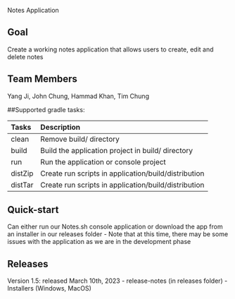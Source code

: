 Notes Application

## Goal
Create a working notes application that allows users to create, edit and delete notes

## Team Members
Yang Ji, John Chung, Hammad Khan, Tim Chung

##Supported gradle tasks:

| Tasks   | Description                                          |
|:--------|:-----------------------------------------------------|
| clean   | Remove build/ directory                              |
| build   | Build the application project in build/ directory    |
| run     | Run the application or console project               |
| distZip | Create run scripts in application/build/distribution |
| distTar | Create run scripts in application/build/distribution |


## Quick-start
Can either run our Notes.sh console application or download the app from an installer in our releases folder 
	- Note that at this time, there may be some issues with the application as we are in the development phase

## Releases
Version 1.5: released March 10th, 2023
	- release-notes (in releases folder)
	- Installers (Windows, MacOS)
